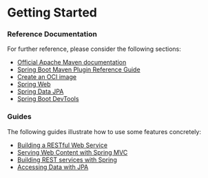 # Getting Started

### Reference Documentation
For further reference, please consider the following sections:

* [Official Apache Maven documentation](https://maven.apache.org/guides/index.html)
* [Spring Boot Maven Plugin Reference Guide](https://docs.spring.io/spring-boot/docs/3.0.10-SNAPSHOT/maven-plugin/reference/html/)
* [Create an OCI image](https://docs.spring.io/spring-boot/docs/3.0.10-SNAPSHOT/maven-plugin/reference/html/#build-image)
* [Spring Web](https://docs.spring.io/spring-boot/docs/3.0.10-SNAPSHOT/reference/htmlsinge/index.html#web)
* [Spring Data JPA](https://docs.spring.io/spring-boot/docs/3.0.10-SNAPSHOT/reference/htmlsinge/index.html#data.sql.jpa-and-spring-data)
* [Spring Boot DevTools](https://docs.spring.io/spring-boot/docs/3.0.10-SNAPSHOT/reference/htmlsinge/index.html#using.devtools)

### Guides
The following guides illustrate how to use some features concretely:

* [Building a RESTful Web Service](https://spring.io/guides/gs/rest-service/)
* [Serving Web Content with Spring MVC](https://spring.io/guides/gs/serving-web-content/)
* [Building REST services with Spring](https://spring.io/guides/tutorials/rest/)
* [Accessing Data with JPA](https://spring.io/guides/gs/accessing-data-jpa/)

